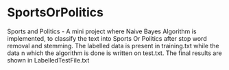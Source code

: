 # SportsOrPolitics
  Sports and Politics - A mini project where Naive Bayes Algorithm is implemented, to classify the text into Sports Or Politics after stop word removal and stemming.
  The labelled data is present in training.txt while the data n which the algorithm is done is written on test.txt. The final results are shown in LabelledTestFile.txt
  
  
